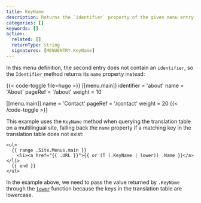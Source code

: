 ```yaml
---
title: KeyName
description: Returns the `identifier` property of the given menu entry, falling back to its `name` property. 
categories: []
keywords: []
action:
  related: []
  returnType: string
  signatures: [MENUENTRY.KeyName]
---
```


In this menu definition, the second entry does not contain an `identifier`, so the `Identifier` method returns its `name` property instead:

{{< code-toggle file=hugo >}}
[[menu.main]]
identifier = 'about'
name = 'About'
pageRef = '/about'
weight = 10

[[menu.main]]
name = 'Contact'
pageRef = '/contact'
weight = 20
{{< /code-toggle >}}

This example uses the `KeyName` method when querying the translation table on a multilingual site, falling back the `name` property if a matching key in the translation table does not exist:

```go-html-template
<ul>
  {{ range .Site.Menus.main }}
    <li><a href="{{ .URL }}">{{ or (T (.KeyName | lower)) .Name }}</a></li>
  {{ end }}
</ul>
```

In the example above, we need to pass the value returned by `.KeyName` through the [`lower`] function because the keys in the translation table are lowercase.

[`lower`]: functions/strings/tolower
